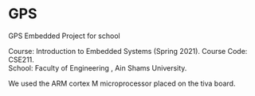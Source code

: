 # GPS
GPS Embedded Project for school 

Course: Introduction to Embedded Systems (Spring 2021).
Course Code: CSE211.  
School: Faculty of Engineering , Ain Shams University. 

We used the ARM cortex M microprocessor placed on the tiva board. 

